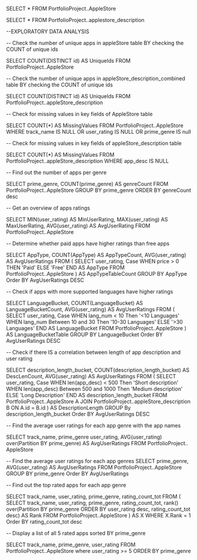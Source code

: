 SELECT * 
FROM PortfolioProject..AppleStore

SELECT *
FROM PortfolioProject..applestore_description

--EXPLORATORY DATA ANALYSIS

-- Check the number of unique apps in appleStore table BY checking the COUNT of unique ids

SELECT 
	COUNT(DISTINCT id) AS UniqueIds
FROM PortfolioProject..AppleStore

-- Check the number of unique apps in appleStore_description_combined table BY checking the COUNT of unique ids

SELECT 
	COUNT(DISTINCT id) AS UniqueIds
FROM PortfolioProject..appleStore_description

-- Check for missing values in key fields of AppleStore table

SELECT COUNT(*) AS MissingValues 
FROM PortfolioProject..AppleStore
WHERE track_name IS NULL OR user_rating IS NULL OR prime_genre IS null

-- Check for missing values in key fields of appleStore_description table

SELECT COUNT(*) AS MissingValues 
FROM PortfolioProject..appleStore_description 
WHERE app_desc IS NULL

-- Find out the number of apps per genre 

SELECT prime_genre, COUNT(prime_genre) AS genreCount
FROM PortfolioProject..AppleStore
GROUP BY prime_genre
ORDER BY genreCount desc

-- Get an overview of apps ratings

SELECT 
	MIN(user_rating) AS MinUserRating,
	MAX(user_rating) AS MaxUserRating,
	AVG(user_rating) AS AvgUserRating
FROM PortfolioProject..AppleStore

-- Determine whether paid apps have higher ratings than free apps

SELECT 
	AppType,
	COUNT(AppType) AS AppTypeCount,
	AVG(user_rating) AS AvgUserRatings
FROM (
	SELECT 
		user_rating,
		Case
			WHEN price > 0 THEN 'Paid'
			ELSE 'Free'
		END AS AppType
	FROM PortfolioProject..AppleStore
) AS AppTypeTableCount
GROUP BY AppType
Order BY AvgUserRatings DESC

-- Check if apps with more supported languages have higher ratings 

SELECT 
	LanguageBucket,
	COUNT(LanguageBucket) AS LanguageBucketCount,
	AVG(user_rating) AS AvgUserRatings
FROM (
	SELECT 
		user_rating,
		Case 
			WHEN lang_num < 10 Then '<10 Languages'
			WHEN lang_num Between 10 and 30 Then '10-30 Languages'
			ELSE '>30 Languages'
		END AS LanguageBucket 
	FROM PortfolioProject..AppleStore 
	) AS LanguageBucketTable 
GROUP BY LanguageBucket
Order BY AvgUserRatings DESC

-- Check if there IS a correlation between length of app description and user rating

SELECT 
	description_length_bucket,
	COUNT(description_length_bucket) AS DescLenCount,
	AVG(user_rating) AS AvgUserRatings
FROM (
	SELECT
		user_rating,
		Case
			WHEN len(app_desc) < 500 Then 'Short description'
			WHEN len(app_desc) Between 500 and 1000 Then 'Medium description'
			ELSE 'Long Description'
		END AS description_length_bucket
	FROM PortfolioProject..AppleStore A 
	JOIN 
	PortfolioProject..appleStore_description B
	ON 
	A.id = B.id
) AS DescriptionLength
GROUP By description_length_bucket
Order BY AvgUserRatings DESC

-- Find the average user ratings for each app genre with the app names

SELECT 
	track_name,
	prime_genre
	user_rating,
	AVG(user_rating) over(Partition BY prime_genre) AS AvgUserRatings
FROM PortfolioProject.. AppleStore 


-- Find the average user ratings for each app genres
SELECT 
	prime_genre,
	AVG(user_rating) AS AvgUserRatings
FROM PortfolioProject..AppleStore 
GROUP BY prime_genre
Order BY AvgUserRatings

-- Find out the top rated apps for each app genre

SELECT 
	track_name,
	user_rating,
	prime_genre,
	rating_count_tot
FROM (
	SELECT 
		track_name,
		user_rating,
		prime_genre,
		rating_count_tot,
		rank() over(Partition BY prime_genre ORDER BY user_rating desc, rating_count_tot desc) AS Rank
	FROM PortfolioProject..AppleStore
) AS X
WHERE X.Rank = 1
Order BY rating_count_tot desc

-- Display a list of all 5 rated apps sorted BY prime_genre

SELECT 
	track_name,
    prime_genre,
    user_rating
FROM PortfolioProject..AppleStore
where 
	user_rating >= 5
ORDER BY prime_genre 
